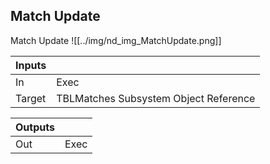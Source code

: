 ## Match Update
Match Update
![[../img/nd_img_MatchUpdate.png]]

|Inputs||
|--|--|
| In | Exec |
| Target | TBLMatches Subsystem Object Reference |

|Outputs||
|--|--|
| Out | Exec |

